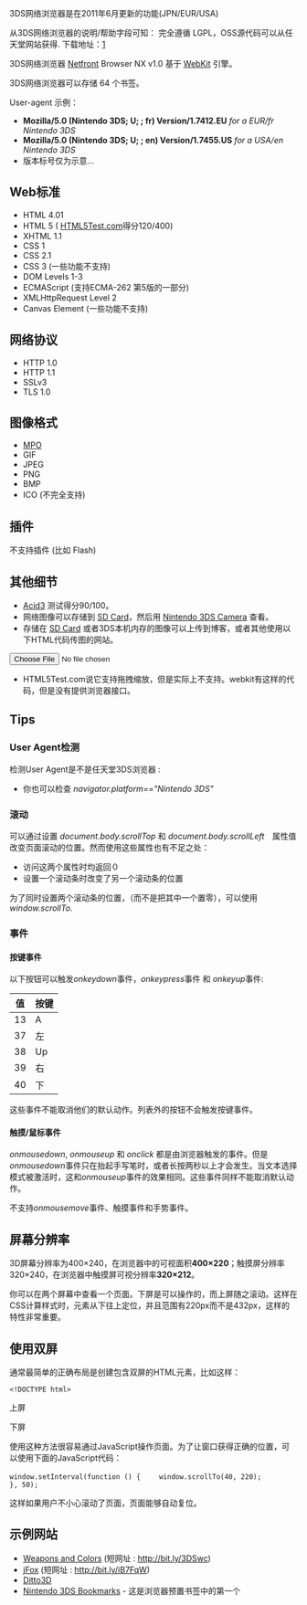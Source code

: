 3DS网络浏览器是在2011年6月更新的功能(JPN/EUR/USA)

从3DS网络浏览器的说明/帮助字段可知： 完全遵循
LGPL，OSS源代码可以从任天堂网站获得.
下载地址：[1](http://mediacontent.nintendo-europe.com/NOE/images/service/OpenSources.zip%5D或%5Bhttp://www.nintendo.com/3ds/internetbrowser/sourcecode/)

3DS网络浏览器 [Netfront](http://en.wikipedia.org/wiki/Netfront) Browser
NX v1.0 基于 [WebKit](http://en.wikipedia.org/wiki/WebKit) 引擎。

3DS网络浏览器可以存储 64 个书签。

User-agent 示例：

- **Mozilla/5.0 (Nintendo 3DS; U; ; fr) Version/1.7412.EU** *for a
  EUR/fr Nintendo 3DS*
- **Mozilla/5.0 (Nintendo 3DS; U; ; en) Version/1.7455.US** *for a
  USA/en Nintendo 3DS*
- 版本标号仅为示意...

## Web标准

- HTML 4.01
- HTML 5 ( [HTML5Test.com](http://www.html5test.com)得分120/400)
- XHTML 1.1
- CSS 1
- CSS 2.1
- CSS 3 (一些功能不支持)
- DOM Levels 1-3
- ECMAScript (支持ECMA-262 第5版的一部分)
- XMLHttpRequest Level 2
- Canvas Element (一些功能不支持)

## 网络协议

- HTTP 1.0
- HTTP 1.1
- SSLv3
- TLS 1.0

## 图像格式

- [MPO](File_Formats "wikilink")
- GIF
- JPEG
- PNG
- BMP
- ICO (不完全支持)

## 插件

不支持插件 (比如 Flash)

## 其他细节

- [Acid3](http://acid3.acidtests.org/) 测试得分90/100。
- 网络图像可以存储到 [SD Card](SD_Filesystem "wikilink")，然后用
  [Nintendo 3DS Camera](Nintendo_3DS_Camera "wikilink") 查看。
- 存储在 [SD Card](SD_Filesystem "wikilink")
  或者3DS本机内存的图像可以上传到博客，或者其他使用以下HTML代码传图的网站。

<input type="file" />

- HTML5Test.com说它支持拖拽缩放，但是实际上不支持。webkit有这样的代码，但是没有提供浏览器接口。

## Tips

### User Agent检测

检测User Agent是不是任天堂3DS浏览器 :

<script type="text/javascript">

`    if (navigator.userAgent.indexOf('Nintendo 3DS') == -1) { //如果 UserAgent 不是 "Nintendo 3DS"`
`        location.replace('`[`http://www.3dbrew.org`](http://www.3dbrew.org)`'); //重定向到其他页面`
`    }`

</script>

- 你也可以检查 <em>navigator.platform=="Nintendo 3DS"</em>

### 滚动

可以通过设置 <em>document.body.scrollTop</em> 和
<em>document.body.scrollLeft</em>　属性值改变页面滚动的位置。然而使用这些属性也有不足之处：

- 访问这两个属性时均返回０
- 设置一个滚动条时改变了另一个滚动条的位置

为了同时设置两个滚动条的位置，（而不是把其中一个置零），可以使用<em>window.scrollTo</em>.

### 事件

#### 按键事件

以下按钮可以触发<em>onkeydown</em>事件，<em>onkeypress</em>事件 和
<em>onkeyup</em>事件:

| 值  | 按键 |
|-----|------|
| 13  | A    |
| 37  | 左   |
| 38  | Up   |
| 39  | 右   |
| 40  | 下   |

这些事件不能取消他们的默认动作。列表外的按钮不会触发按键事件。

#### 触摸/鼠标事件

<em>onmousedown</em>, <em>onmouseup</em> 和 <em>onclick</em>
都是由浏览器触发的事件。但是<em>onmousedown</em>事件只在抬起手写笔时，或者长按两秒以上才会发生。当文本选择模式被激活时，这和<em>onmouseup</em>事件的效果相同。这些事件同样不能取消默认动作。

不支持<em>onmousemove</em>事件、触摸事件和手势事件。

## 屏幕分辨率

3D屏幕分辨率为400×240，在浏览器中的可视面积<b>400×220</b>；触摸屏分辨率320×240，在浏览器中触摸屏可视分辨率<b>320×212</b>。

你可以在两个屏幕中查看一个页面。下屏是可以操作的，而上屏随之滚动。这样在CSS计算样式时，元素从下往上定位，并且范围有220px而不是432px，这样的特性非常重要。

## 使用双屏

通常最简单的正确布局是创建包含双屏的HTML元素，比如这样：

`<!DOCTYPE html>`

<html>
<head>
<meta name="viewport" content="width=400">
<style>

`      body { margin: 0px; }`
`      #topscreen { width: 400px; height: 220px; overflow: hidden; }`
`      #bottomscreen { width: 320px; height: 212px; overflow: hidden; margin: 0 auto; }`
`    `

</style>
</head>
<body>
<div id="topscreen">

上屏

</div>
<div id="bottomscreen">

下屏

</div>
</body>
</html>

使用这种方法很容易通过JavaScript操作页面。为了让窗口获得正确的位置，可以使用下面的JavaScript代码：

`window.setInterval(function () {`
`    window.scrollTo(40, 220);  `
`}, 50);`

这样如果用户不小心滚动了页面，页面能够自动复位。

## 示例网站

- [Weapons and
  Colors](http://geekshadow.com/gaming/dev/weaponscolors/3DS/) (短网址 :
  <http://bit.ly/3DSwc>)
- [jFox](http://3ds.andysmith.co.uk/jFox.html) (短网址 :
  <http://bit.ly/iB7FqW>)
- [Ditto3D](http://ditto3d.com/3ds)
- [Nintendo 3DS
  Bookmarks](http://www.nintendo.com/3ds/internetbrowser/bookmarks) -
  这是浏览器预置书签中的第一个